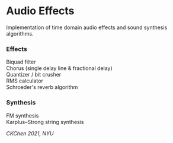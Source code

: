 # Audio Effects
Implementation of time domain audio effects and sound synthesis algorithms.

### Effects
Biquad filter\
Chorus (single delay line & fractional delay)\
Quantizer / bit crusher\
RMS calculator\
Schroeder's reverb algorithm

### Synthesis
FM synthesis\
Karplus–Strong string synthesis

*CKChen 2021, NYU*
